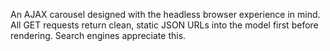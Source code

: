 An AJAX carousel designed with the headless browser experience in mind. All GET requests return clean, static JSON URLs into the model first before rendering. Search engines appreciate this.

